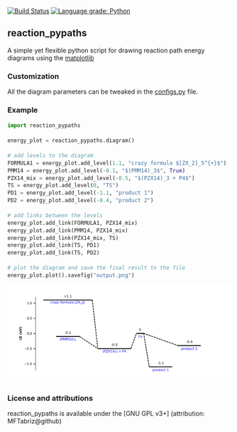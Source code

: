 [![Build Status](https://travis-ci.com/MFTabriz/reaction_pypaths.svg?branch=master)](https://travis-ci.com/MFTabriz/reaction_pypaths)
[![Language grade: Python](https://img.shields.io/lgtm/grade/python/g/MFTabriz/reaction_pypaths.svg?logo=lgtm&logoWidth=18)](https://lgtm.com/projects/g/MFTabriz/reaction_pypaths/context:python)

## reaction_pypaths
A simple yet flexible python script for drawing reaction path energy diagrams using the [matplotlib](https://matplotlib.org/)

### Customization
All the diagram parameters can be tweaked in the [configs.py](https://github.com/MFTabriz/reaction_pypaths/blob/master/configs.py) file.

### Example
```python
import reaction_pypaths

energy_plot = reaction_pypaths.diagram()

# add levels to the diagram
FORMULA1 = energy_plot.add_level(1.1, "crazy formula $[ZX_2]_5^{+}$")
PMM14 = energy_plot.add_level(-0.1, "$(PMM14)_3$", True)
PZX14_mix = energy_plot.add_level(-0.5, "$(PZX14)_3 + P4$")
TS = energy_plot.add_level(0, "TS")
PD1 = energy_plot.add_level(-1.1, "product 1")
PD2 = energy_plot.add_level(-0.4, "product 2")

# add links between the levels
energy_plot.add_link(FORMULA1, PZX14_mix)
energy_plot.add_link(PMM14, PZX14_mix)
energy_plot.add_link(PZX14_mix, TS)
energy_plot.add_link(TS, PD1)
energy_plot.add_link(TS, PD2)

# plot the diagram and save the final result to the file
energy_plot.plot().savefig("output.png")
```
![Sample diagram](https://github.com/MFTabriz/reaction_pypaths/raw/master/output.png)

### License and attributions
reaction_pypaths is available under the [GNU GPL v3+] (attribution: MFTabriz@github)
